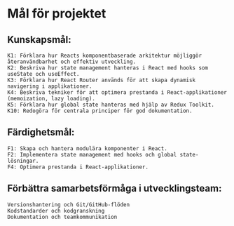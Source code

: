 # Mål för projektet

## Kunskapsmål:

    K1: Förklara hur Reacts komponentbaserade arkitektur möjliggör återanvändbarhet och effektiv utveckling.
    K2: Beskriva hur state management hanteras i React med hooks som useState och useEffect.
    K3: Förklara hur React Router används för att skapa dynamisk navigering i applikationer.
    K4: Beskriva tekniker för att optimera prestanda i React-applikationer (memoization, lazy loading).
    K5: Förklara hur global state hanteras med hjälp av Redux Toolkit.
    K10: Redogöra för centrala principer för god dokumentation.

## Färdighetsmål:

    F1: Skapa och hantera modulära komponenter i React.
    F2: Implementera state management med hooks och global state-lösningar.
    F4: Optimera prestanda i React-applikationer.

## Förbättra samarbetsförmåga i utvecklingsteam:

    Versionshantering och Git/GitHub-flöden
    Kodstandarder och kodgranskning
    Dokumentation och teamkommunikation
